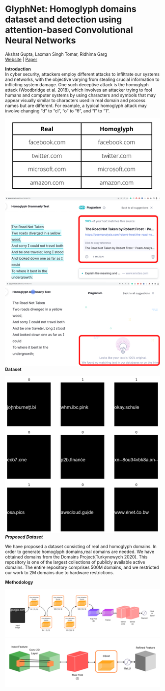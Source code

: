 # GlyphNet: Homoglyph domains dataset and detection using attention-based Convolutional Neural Networks
Akshat Gupta, Laxman Singh Tomar, Ridhima Garg <br>
[Website](https://akshat4112.github.io/Glyphnet/) | [Paper](https://akshat4112.github.io/Glyphnet/) <br>

**Introduction**<br>
In cyber security, attackers employ different attacks to infiltrate our systems and networks, with the objective varying from stealing crucial information to inflicting system damage. One such deceptive attack is the homoglyph attack (Woodbridge et al. 2018), which involves an attacker trying to fool humans and computer systems by using characters and symbols that may appear visually similar to characters used in real domain and process names but  are different. For example, a typical homoglyph attack may involve changing “d” to “cl”, “o” to “θ”, and “l” to “1”. <br>

![Real and Homoglyph domains](https://github.com/Akshat4112/Glyphnet/blob/pages/resources/real_fake_domains.png) <br>

![Real Rober Frost](https://github.com/Akshat4112/Glyphnet/blob/pages/resources/realfrost.png) <br>
![Fake Robert Frost](https://github.com/Akshat4112/Glyphnet/blob/pages/resources/fakefrost.png) <br>
**Dataset** <br>

![Real and Homoglyph Dataset](https://github.com/Akshat4112/Glyphnet/blob/pages/resources/real-homoglyph.png) <br>
***Proposed Dataset***

We have proposed a dataset consisting of real and homoglyph domains. In order to generate homoglyph domains,real domains are needed. We have obtained domains from the Domains Project(Turkynewych 2020). This repository is one of the largest collections of publicly available active domains. The entire repository comprises 500M domains, and we restricted our work to 2M domains due to hardware restrictions.

**Methodology**<br>

![Model Architecture](https://github.com/Akshat4112/Glyphnet/blob/pages/resources/architecture.png) <br>
![Attention Layer](https://github.com/Akshat4112/Glyphnet/blob/pages/resources/attention_layer.png) <br>




